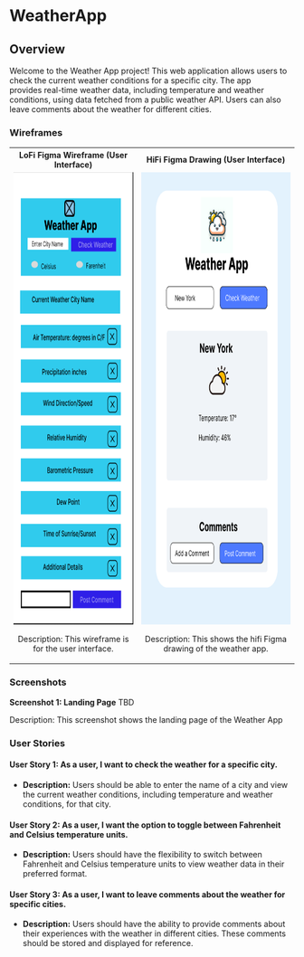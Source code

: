 # WeatherApp

   ## Overview

   Welcome to the Weather App project! This web application allows users to check the current weather conditions for a specific city. The app       
    provides real-time weather data, including temperature and weather conditions, using data fetched from a public weather API. Users can also 
    leave comments about the weather for different cities.

   ### Wireframes

<table>
  <tr>
    <th style="text-align: center;">LoFi Figma Wireframe (User Interface)</th>
    <th style="text-align: center;">HiFi Figma Drawing (User Interface)</th>
  </tr>
  <tr>
    <td style="text-align: center;">
      <img src="src/img/wireframe1.png" alt="Wireframe 1" style="height: 800px; width: auto;">
      <p>Description: This wireframe is for the user interface.</p>
    </td>
    <td style="text-align: center;">
      <img src="src/img/wireframe2-hifi.png" alt="Screenshot 1: Landing Page" style="height: 800px; width: auto;">
      <p>Description: This shows the hifi Figma drawing of the weather app.</p>
    </td>
  </tr>
</table>

   ### Screenshots

   **Screenshot 1: Landing Page**
TBD

   Description: This screenshot shows the landing page of the Weather App 
  
   ### User Stories

   #### User Story 1: As a user, I want to check the weather for a specific city.

   - **Description:** Users should be able to enter the name of a city and view the current weather conditions, including temperature and weather    
    conditions, for that city.

   #### User Story 2: As a user, I want the option to toggle between Fahrenheit and Celsius temperature units.

   - **Description:** Users should have the flexibility to switch between Fahrenheit and Celsius temperature units to view weather data in their 
    preferred format.

   #### User Story 3: As a user, I want to leave comments about the weather for specific cities.

   - **Description:** Users should have the ability to provide comments about their experiences with the weather in different cities. These comments 
    should be stored and displayed for reference.
